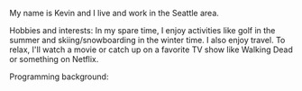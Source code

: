 My name is Kevin and I live and work in the Seattle area.

Hobbies and interests: 
In my spare time, I enjoy activities like golf in the summer and skiing/snowboarding in the winter time. I also enjoy travel. To relax, I'll watch a movie or catch up on a favorite TV show like Walking Dead or something on Netflix.

Programming background: 

